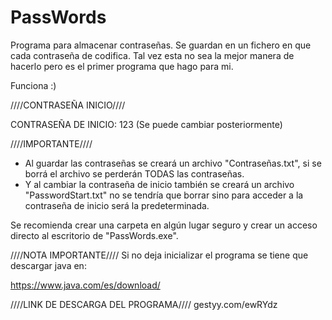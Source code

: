 # PassWords
Programa para almacenar contraseñas. Se guardan en un fichero en que cada contraseña de codifica. 
Tal vez esta no sea la mejor manera de hacerlo pero es el primer programa que hago para mi. 

Funciona :)  

////CONTRASEÑA INICIO////

CONTRASEÑA DE INICIO: 123
(Se puede cambiar posteriormente)

////IMPORTANTE////

- Al guardar las contraseñas se creará un archivo "Contraseñas.txt", si se borrá el archivo se perderán TODAS las contraseñas.
- Y al cambiar la contraseña de inicio también se creará un archivo "PasswordStart.txt" no se tendría que borrar sino para acceder a la contraseña de inicio será la predeterminada.

Se recomienda crear una carpeta en algún lugar seguro y crear un acceso directo al escritorio de "PassWords.exe".

////NOTA IMPORTANTE////
Si no deja inicializar el programa se tiene que descargar java en:

https://www.java.com/es/download/

////LINK DE DESCARGA DEL PROGRAMA////
gestyy.com/ewRYdz
